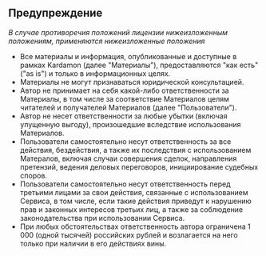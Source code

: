 
## Предупреждение

*В случае противоречия положений лицензии нижеизложенным положениям, применяются нижеизложенные положения*

* Все материалы и информация, опубликованные и доступные в рамках Kardamon (далее "Материалы"), предоставляются "как есть" ("as is") и только в информационных целях. 
* Материалы не могут признаваться юридической консультацией. 
* Автор не принимает на себя какой-либо ответственности за Материалы, в том числе за соответствие Материалов целям читателей и получателей Материалов (далее "Пользователи").
* Автор не несет ответственности за любые убытки (включая упущенную выгоду), произошедшие вследствие использования Материалов.
* Пользователи самостоятельно несут ответственность за все действия, бездействия, а также их последствия с использованием Матералов, включая случаи совершения сделок, направления претензий, ведения деловых переговоров, инициирование судебных споров.
* Пользователи самостоятельно несут ответственность перед третьими лицами за свои действия, связанные с использованием Сервиса, в том числе, если такие действия приведут к нарушению прав и законных интересов третьих лиц, а также за соблюдение законодательства при использовании Сервиса.
* При любых обстоятельствах ответственность автора ограничена 1 000 (одной тысячей) российских рублей и возлагается на него только при наличии в его действиях вины.
